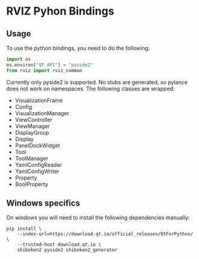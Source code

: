 # RVIZ Pyhon Bindings

## Usage
To use the python bindings, you need to do the following:

```python
import os
os.environ["QT_API"] = "pyside2"
from rviz import rviz_common
```

Currently only pyside2 is supported. No stubs are generated, so pylance does not work on namespaces.
The following classes are wrapped:
* VisualizationFrame
* Config
* VisualizationManager
* ViewController
* ViewManager
* DisplayGroup
* Display
* PanelDockWidget
* Tool
* ToolManager
* YamlConfigReader
* YamlConfigWriter
* Property
* BoolProperty

## Windows specifics
On windows you will need to install the following dependencies manually:

```
pip install \
    --index-url=https://download.qt.io/official_releases/QtForPython/ \
    --trusted-host download.qt.io \
    shiboken2 pyside2 shiboken2_generator
```